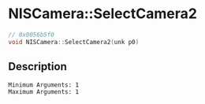 # NISCamera::SelectCamera2
```c
// 0x0056b5f0
void NISCamera::SelectCamera2(unk p0)
```
## Description
```
Minimum Arguments: 1
Maximum Arguments: 1
```
